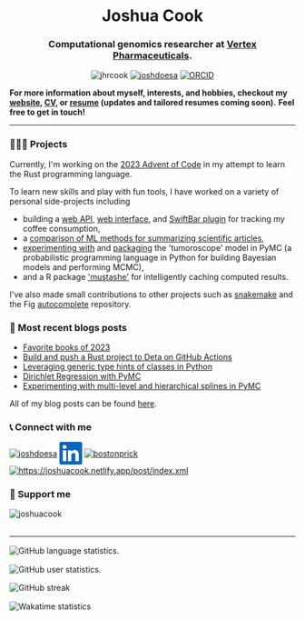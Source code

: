 <h1 align="center">Joshua Cook</h1>
<h3 align="center">Computational genomics researcher at <a href=https://www.vrtx.com>Vertex Pharmaceuticals</a>.</h3>

<p align="center">
    <img src="https://komarev.com/ghpvc/?username=jhrcook&label=Profile%20views&color=0e75b6&style=flat" alt="jhrcook" />
    <a href="https://twitter.com/joshdoesa" target="blank"><img src="https://img.shields.io/badge/@-JoshDoesA-000000?logo=x&style=flat" alt="joshdoesa" /></a>
    <a href="https://orcid.org/0000-0001-9815-6879" target="blank"><img src="https://img.shields.io/badge/ORCID-0000--0001--9815--6879-A6CE39?logo=orcid" alt="ORCID" /></a>
</p>

**For more information about myself, interests, and hobbies, checkout my [website](https://joshuacook.netlify.app), [CV](https://joshuacook.netlify.app/files/Joshua%20Cook%20CV.pdf), or [resume](https://rxresu.me/jhrcook/joshua-cook-resume) (updates and tailored resumes coming soon).**
**Feel free to get in touch!**

---

### 👨🏻‍💻 Projects

Currently, I'm working on the [2023 Advent of Code](https://github.com/jhrcook/advent-of-code-2023-rust) in my attempt to learn the Rust programming language.

To learn new skills and play with fun tools, I have worked on a variety of personal side-projects including

- building a [web API](https://github.com/jhrcook/coffee-counter-api), [web interface](https://github.com/jhrcook/coffee-counter-streamlit), and [SwiftBar plugin](https://github.com/jhrcook/SwiftBar-Plugins/blob/master/coffee-tracker.1h.py) for tracking my coffee consumption,
- a [comparison of ML methods for summarizing scientific articles](https://github.com/jhrcook/sci-article-summarization),
- [experimenting with](https://github.com/jhrcook/pymc-tumoroscope) and [packaging](https://github.com/jhrcook/tumoroscope-pymc) the 'tumoroscope' model in PyMC (a probabilistic programming language in Python for building Bayesian models and performing MCMC),
- and a R package ['mustashe'](https://github.com/jhrcook/mustashe) for intelligently caching computed results.

I've also made small contributions to other projects such as [snakemake](https://github.com/snakemake/snakemake) and the Fig [autocomplete](https://github.com/withfig/autocomplete) repository.

### 📝 Most recent blogs posts

<!-- BLOG-POST-LIST:START -->
- [Favorite books of 2023](https://joshuacook.netlify.app/post/2023-book-review/)
- [Build and push a Rust project to Deta on GitHub Actions](https://joshuacook.netlify.app/post/rust-deta-push/)
- [Leveraging generic type hints of classes in Python](https://joshuacook.netlify.app/post/generic-typehinting-classes/)
- [Dirichlet Regression with PyMC](https://joshuacook.netlify.app/post/dirichlet-regression-pymc/)
- [Experimenting with multi-level and hierarchical splines in PyMC](https://joshuacook.netlify.app/post/pymc-multilevel-spline/)
<!-- BLOG-POST-LIST:END -->

All of my blog posts can be found [here](https://joshuacook.netlify.app/post/).

### 📞 Connect with me

<a href="https://twitter.com/joshdoesa" target="blank"><img align="center" src="https://raw.githubusercontent.com/rahuldkjain/github-profile-readme-generator/master/src/images/icons/Social/twitter.svg" alt="joshdoesa" height="30" width="40" /></a>
<a href="https://www.linkedin.com/in/joshuahrcook" target="blank"><img align="center" src="assets/logos/linked-in-logo.png" alt="LinkedIn" height="40" width="40" /></a>
<a href="https://instagram.com/bostonprick" target="blank"><img align="center" src="https://raw.githubusercontent.com/rahuldkjain/github-profile-readme-generator/master/src/images/icons/Social/instagram.svg" alt="bostonprick" height="30" width="40" /></a>
<a href="/https://joshuacook.netlify.app/post/index.xml" target="blank"><img align="center" src="https://raw.githubusercontent.com/rahuldkjain/github-profile-readme-generator/master/src/images/icons/Social/rss.svg" alt="https://joshuacook.netlify.app/post/index.xml" height="30" width="40" /></a>

### 💸 Support me

<p>
    <a href="https://www.buymeacoffee.com/joshuacook"> <img align="left" src="https://cdn.buymeacoffee.com/buttons/v2/default-yellow.png" height="40" width="168" alt="joshuacook" /></a>
</p>
<br>
<br>

---

<p>
    <img align="center" src="https://github-readme-stats.vercel.app/api/top-langs/?username=jhrcook&hide_progress=true" alt="GitHub language statistics."/>
</p>

<p>
    <img align="center" src="https://github-readme-stats.vercel.app/api?username=jhrcook&show_icons=true&bg_color=00000000&locale=en" alt="GitHub user statistics."/>
</p>

<p>
    <img align="center" src="https://streak-stats.demolab.com/?user=jhrcook" alt="GitHub streak"/>
</p>

<p>
    <img align="center" src="https://github-readme-stats.vercel.app/api/wakatime?username=jhrcook&layout=compact" alt="Wakatime statistics"/>
</p>
